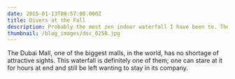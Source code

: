 ```yaml
---
date: 2015-01-13T08:57:00.000Z
title: Divers at the Fall
description: Probably the most zen indoor waterfall I have been to. The Dubai Mall. 10/10.
thumbnail: /blog_images/dsc_0258.jpg
---
```

The Dubai Mall, one of the biggest malls, in the world, has no shortage of attractive sights. This waterfall is definitely one of them; one can stare at it for hours at end and still be left wanting to stay in its company.
